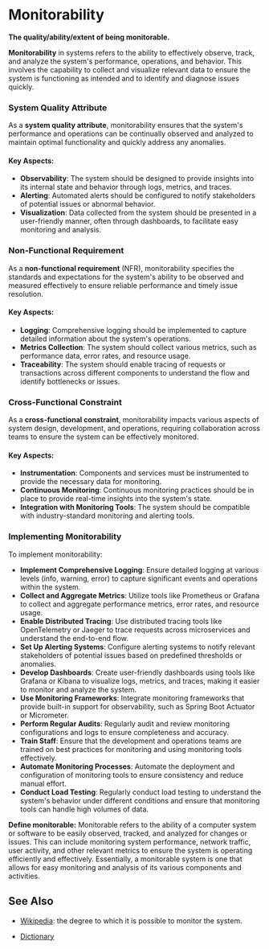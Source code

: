 # Monitorability

**The quality/ability/extent of being monitorable.**

<span data-chatgpt-prompt="monitorability + template">

**Monitorability** in systems refers to the ability to effectively observe, track, and analyze the system's performance, operations, and behavior. This involves the capability to collect and visualize relevant data to ensure the system is functioning as intended and to identify and diagnose issues quickly.

### System Quality Attribute

As a **system quality attribute**, monitorability ensures that the system's performance and operations can be continually observed and analyzed to maintain optimal functionality and quickly address any anomalies.

#### Key Aspects:
- **Observability**: The system should be designed to provide insights into its internal state and behavior through logs, metrics, and traces.
- **Alerting**: Automated alerts should be configured to notify stakeholders of potential issues or abnormal behavior.
- **Visualization**: Data collected from the system should be presented in a user-friendly manner, often through dashboards, to facilitate easy monitoring and analysis.

### Non-Functional Requirement

As a **non-functional requirement** (NFR), monitorability specifies the standards and expectations for the system's ability to be observed and measured effectively to ensure reliable performance and timely issue resolution.

#### Key Aspects:
- **Logging**: Comprehensive logging should be implemented to capture detailed information about the system's operations.
- **Metrics Collection**: The system should collect various metrics, such as performance data, error rates, and resource usage.
- **Traceability**: The system should enable tracing of requests or transactions across different components to understand the flow and identify bottlenecks or issues.

### Cross-Functional Constraint

As a **cross-functional constraint**, monitorability impacts various aspects of system design, development, and operations, requiring collaboration across teams to ensure the system can be effectively monitored.

#### Key Aspects:
- **Instrumentation**: Components and services must be instrumented to provide the necessary data for monitoring.
- **Continuous Monitoring**: Continuous monitoring practices should be in place to provide real-time insights into the system's state.
- **Integration with Monitoring Tools**: The system should be compatible with industry-standard monitoring and alerting tools.

### Implementing Monitorability

To implement monitorability:
- **Implement Comprehensive Logging**: Ensure detailed logging at various levels (info, warning, error) to capture significant events and operations within the system.
- **Collect and Aggregate Metrics**: Utilize tools like Prometheus or Grafana to collect and aggregate performance metrics, error rates, and resource usage.
- **Enable Distributed Tracing**: Use distributed tracing tools like OpenTelemetry or Jaeger to trace requests across microservices and understand the end-to-end flow.
- **Set Up Alerting Systems**: Configure alerting systems to notify relevant stakeholders of potential issues based on predefined thresholds or anomalies.
- **Develop Dashboards**: Create user-friendly dashboards using tools like Grafana or Kibana to visualize logs, metrics, and traces, making it easier to monitor and analyze the system.
- **Use Monitoring Frameworks**: Integrate monitoring frameworks that provide built-in support for observability, such as Spring Boot Actuator or Micrometer.
- **Perform Regular Audits**: Regularly audit and review monitoring configurations and logs to ensure completeness and accuracy.
- **Train Staff**: Ensure that the development and operations teams are trained on best practices for monitoring and using monitoring tools effectively.
- **Automate Monitoring Processes**: Automate the deployment and configuration of monitoring tools to ensure consistency and reduce manual effort.
- **Conduct Load Testing**: Regularly conduct load testing to understand the system's behavior under different conditions and ensure that monitoring tools can handle high volumes of data.

</span>

**Define monitorable:** <span data-chatgpt-prompt="define monitorable (computers and software)">Monitorable refers to the ability of a computer system or software to be easily observed, tracked, and analyzed for changes or issues. This can include monitoring system performance, network traffic, user activity, and other relevant metrics to ensure the system is operating efficiently and effectively. Essentially, a monitorable system is one that allows for easy monitoring and analysis of its various components and activities.</span>

## See Also

* [Wikipedia](TODO): the degree to which it is possible to monitor the system.

* [Dictionary]()
